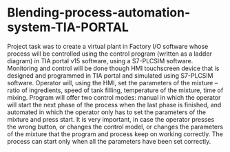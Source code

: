 # Blending-process-automation-system-TIA-PORTAL
Project task was to create a virtual plant in Factory I/O software whose process will be controlled using the control program (written as a ladder diagram) in TIA portal v15 software, using a S7-PLCSIM software. Monitoring and control will be done though HMI touchscreen device that is designed and programmed in TIA portal and simulated using S7-PLCSIM software.  Operator will, using the HMI, set the parameters of the mixture – ratio of ingredients, speed of tank filling, temperature of the mixture, time of mixing. Program will offer two control modes: manual in which the operator will start the next phase of the process when the last phase is finished, and automated in which the operator only has to set the parameters of the mixture and press start. It is very important, in case the operator presses the wrong button, or changes the control model, or changes the parameters of the mixture that the program and process keep on working correctly. The process can start only when all the parameters have been set correctly. 
